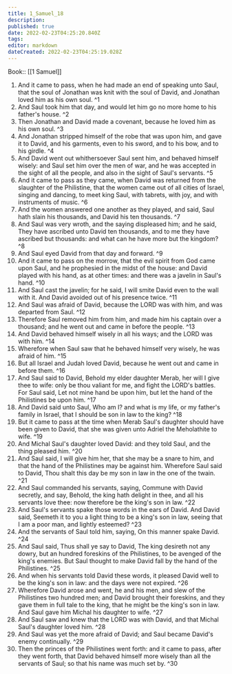 ```yaml
---
title: 1_Samuel_18
description: 
published: true
date: 2022-02-23T04:25:20.840Z
tags: 
editor: markdown
dateCreated: 2022-02-23T04:25:19.028Z
---
```


 Book:: [[1 Samuel]]
 1. And it came to pass, when he had made an end of speaking unto Saul, that the soul of Jonathan was knit with the soul of David, and Jonathan loved him as his own soul. ^1
 2. And Saul took him that day, and would let him go no more home to his father's house. ^2
 3. Then Jonathan and David made a covenant, because he loved him as his own soul. ^3
 4. And Jonathan stripped himself of the robe that was upon him, and gave it to David, and his garments, even to his sword, and to his bow, and to his girdle. ^4
 5. And David went out whithersoever Saul sent him, and behaved himself wisely: and Saul set him over the men of war, and he was accepted in the sight of all the people, and also in the sight of Saul's servants. ^5
 6. And it came to pass as they came, when David was returned from the slaughter of the Philistine, that the women came out of all cities of Israel, singing and dancing, to meet king Saul, with tabrets, with joy, and with instruments of music. ^6
 7. And the women answered one another as they played, and said, Saul hath slain his thousands, and David his ten thousands. ^7
 8. And Saul was very wroth, and the saying displeased him; and he said, They have ascribed unto David ten thousands, and to me they have ascribed but thousands: and what can he have more but the kingdom? ^8
 9. And Saul eyed David from that day and forward. ^9
 10. And it came to pass on the morrow, that the evil spirit from God came upon Saul, and he prophesied in the midst of the house: and David played with his hand, as at other times: and there was a javelin in Saul's hand. ^10
 11. And Saul cast the javelin; for he said, I will smite David even to the wall with it. And David avoided out of his presence twice. ^11
 12. And Saul was afraid of David, because the LORD was with him, and was departed from Saul. ^12
 13. Therefore Saul removed him from him, and made him his captain over a thousand; and he went out and came in before the people. ^13
 14. And David behaved himself wisely in all his ways; and the LORD was with him. ^14
 15. Wherefore when Saul saw that he behaved himself very wisely, he was afraid of him. ^15
 16. But all Israel and Judah loved David, because he went out and came in before them. ^16
 17. And Saul said to David, Behold my elder daughter Merab, her will I give thee to wife: only be thou valiant for me, and fight the LORD's battles. For Saul said, Let not mine hand be upon him, but let the hand of the Philistines be upon him. ^17
 18. And David said unto Saul, Who am I? and what is my life, or my father's family in Israel, that I should be son in law to the king? ^18
 19. But it came to pass at the time when Merab Saul's daughter should have been given to David, that she was given unto Adriel the Meholathite to wife. ^19
 20. And Michal Saul's daughter loved David: and they told Saul, and the thing pleased him. ^20
 21. And Saul said, I will give him her, that she may be a snare to him, and that the hand of the Philistines may be against him. Wherefore Saul said to David, Thou shalt this day be my son in law in the one of the twain. ^21
 22. And Saul commanded his servants, saying, Commune with David secretly, and say, Behold, the king hath delight in thee, and all his servants love thee: now therefore be the king's son in law. ^22
 23. And Saul's servants spake those words in the ears of David. And David said, Seemeth it to you a light thing to be a king's son in law, seeing that I am a poor man, and lightly esteemed? ^23
 24. And the servants of Saul told him, saying, On this manner spake David. ^24
 25. And Saul said, Thus shall ye say to David, The king desireth not any dowry, but an hundred foreskins of the Philistines, to be avenged of the king's enemies. But Saul thought to make David fall by the hand of the Philistines. ^25
 26. And when his servants told David these words, it pleased David well to be the king's son in law: and the days were not expired. ^26
 27. Wherefore David arose and went, he and his men, and slew of the Philistines two hundred men; and David brought their foreskins, and they gave them in full tale to the king, that he might be the king's son in law. And Saul gave him Michal his daughter to wife. ^27
 28. And Saul saw and knew that the LORD was with David, and that Michal Saul's daughter loved him. ^28
 29. And Saul was yet the more afraid of David; and Saul became David's enemy continually. ^29
 30. Then the princes of the Philistines went forth: and it came to pass, after they went forth, that David behaved himself more wisely than all the servants of Saul; so that his name was much set by. ^30
